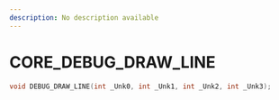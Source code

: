 ```yaml
---
description: No description available 
---
```


# CORE\_DEBUG_DRAW_LINE

```cpp
void DEBUG_DRAW_LINE(int _Unk0, int _Unk1, int _Unk2, int _Unk3);
```